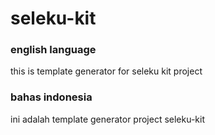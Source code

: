 # seleku-kit
### english language
this is template generator for seleku kit project
### bahas indonesia
ini adalah template generator project seleku-kit 
